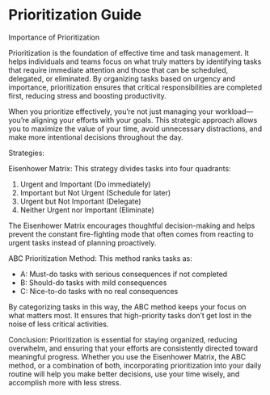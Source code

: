 # Prioritization Guide

Importance of Prioritization

Prioritization is the foundation of effective time and task management. It helps individuals and teams focus on what truly matters by identifying tasks that require immediate attention and those that can be scheduled, delegated, or eliminated. By organizing tasks based on urgency and importance, prioritization ensures that critical responsibilities are completed first, reducing stress and boosting productivity.

When you prioritize effectively, you’re not just managing your workload—you’re aligning your efforts with your goals. This strategic approach allows you to maximize the value of your time, avoid unnecessary distractions, and make more intentional decisions throughout the day.

Strategies:

Eisenhower Matrix:
This strategy divides tasks into four quadrants:
1. Urgent and Important (Do immediately)
2. Important but Not Urgent (Schedule for later)
3. Urgent but Not Important (Delegate)
4. Neither Urgent nor Important (Eliminate)

The Eisenhower Matrix encourages thoughtful decision-making and helps prevent the constant fire-fighting mode that often comes from reacting to urgent tasks instead of planning proactively.

ABC Prioritization Method:
This method ranks tasks as:
- A: Must-do tasks with serious consequences if not completed
- B: Should-do tasks with mild consequences
- C: Nice-to-do tasks with no real consequences

By categorizing tasks in this way, the ABC method keeps your focus on what matters most. It ensures that high-priority tasks don’t get lost in the noise of less critical activities.

Conclusion:
Prioritization is essential for staying organized, reducing overwhelm, and ensuring that your efforts are consistently directed toward meaningful progress. Whether you use the Eisenhower Matrix, the ABC method, or a combination of both, incorporating prioritization into your daily routine will help you make better decisions, use your time wisely, and accomplish more with less stress.